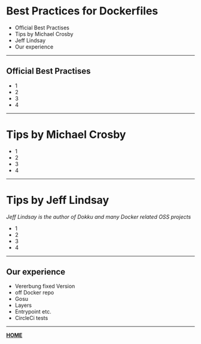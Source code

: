 # Best Practices for Dockerfiles

- Official Best Practises
- Tips by Michael Crosby
- Jeff Lindsay
- Our experience

---

## Official Best Practises

- 1
- 2
- 3
- 4

---

# Tips by Michael Crosby

- 1
- 2
- 3
- 4


---

# Tips by Jeff Lindsay

_Jeff Lindsay is the author of Dokku and many Docker related OSS projects_

- 1
- 2
- 3
- 4

---

## Our experience

- Vererbung fixed Version
- off Docker repo
- Gosu
- Layers
- Entrypoint etc.
- CircleCi tests

---

[__HOME__](..)
